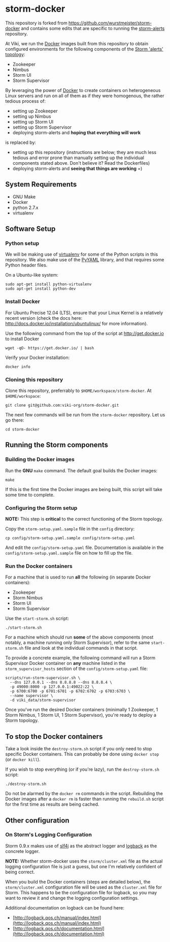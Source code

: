 storm-docker
============

This repository is forked from https://github.com/wurstmeister/storm-docker
and contains some edits that are specific to running the
[storm-alerts](https://github.com/viki-org/storm-alerts) repository.

At Viki, we run the [Docker](https://www.docker.io/) images built from this
repository to obtain configured environments for the following components of the
[Storm 'alerts' topology](https://github.com/viki-org/storm-alerts):

- Zookeeper
- Nimbus
- Storm UI
- Storm Supervisor

By leveraging the power of [Docker](https://www.docker.io/) to create containers
on heterogeneous Linux servers and run on all of them as if they were
homogenous, the rather tedious process of:

- setting up Zookeeper
- setting up Nimbus
- setting up Storm UI
- setting up Storm Supervisor
- deploying storm-alerts and **hoping that everything will work**

is replaced by:

- setting up this repository (instructions are below; they are much less tedious
and error prone than manually setting up the individual components stated above.
Don't believe it? Read the Dockerfiles)
- deploying storm-alerts and **seeing that things are working** =)

## System Requirements

- GNU Make
- Docker
- python 2.7.x
- virtualenv

## Software Setup

### Python setup

We will be making use of [virtualenv](http://virtualenv.readthedocs.org/en/latest/)
for some of the Python scripts in this repository. We also make use of the
[PyYAML](http://pyyaml.org/) library, and that requires some Python header
files.

On a Ubuntu-like system:

    sudo apt-get install python-virtualenv
    sudo apt-get install python-dev

### Install Docker

For Ubuntu Precise 12.04 (LTS), ensure that your Linux Kernel is a relatively
recent version (check the docs here:
http://docs.docker.io/installation/ubuntulinux/ for more information).

Use the following command from the top of the script at http://get.docker.io
to install Docker

    wget -qO- https://get.docker.io/ | bash

Verify your Docker installation:

    docker info

### Cloning this repository

Clone this repository, preferrably to `$HOME/workspace/storm-docker`.
At `$HOME/workspace`:

    git clone git@github.com:viki-org/storm-docker.git

The next few commands will be run from the `storm-docker` repository. Let us
go there:

    cd storm-docker

## Running the Storm components

### Building the Docker images

Run the **GNU** `make` command. The default goal builds the Docker images:

    make

If this is the first time the Docker images are being built, this script will
take some time to complete.

### Configuring the Storm setup

**NOTE:** This step is **critical** to the correct functioning of the Storm
topology.

Copy the `storm-setup.yaml.sample` file in the `config` directory:

    cp config/storm-setup.yaml.sample config/storm-setup.yaml

And edit the `config/storm-setup.yaml` file. Documentation is available in
the `config/storm-setup.yaml.sample` file on how to fill up the file.

### Run the Docker containers

For a machine that is used to run **all** the following (in separate Docker
containers):

- Zookeeper
- Storm Nimbus
- Storm UI
- Storm Supervisor

Use the `start-storm.sh` script:

    ./start-storm.sh

For a machine which should run **some** of the above components (most notably, a
machine running only Storm Supervisor), refer to the same `start-storm.sh` file
and look at the individual commands in that script.

To provide a concrete example, the following command will run a
Storm Supervisor Docker container on **any** machine listed in the
`storm_supervisor_hosts` section of the `config/storm-setup.yaml` file:

    scripts/run-storm-supervisor.sh \
      --dns 127.0.0.1 --dns 8.8.8.8 --dns 8.8.8.4 \
      -p 49000:8000 -p 127.0.0.1:49022:22 \
      -p 6700:6700 -p 6701:6701 -p 6702:6702 -p 6703:6703 \
      --name supervisor \
      -d viki_data/storm-supervisor

Once you've run the desired Docker containers (minimally 1 Zookeeper,
1 Storm Nimbus, 1 Storm UI, 1 Storm Supervisor), you're ready to deploy a Storm
topology.

## To stop the Docker containers

Take a look inside the `destroy-storm.sh` script if you only need to stop
specific Docker containers. This can probably be done using `docker stop` (or
`docker kill`).

If you wish to stop everything (or if you're lazy), run the `destroy-storm.sh`
script:

    ./destroy-storm.sh

Do not be alarmed by the `docker rm` commands in the script. Rebuilding the
Docker images after a `docker rm` is faster than running the `rebuild.sh` script
for the first time as results are being cached.

## Other configuration

### On Storm's Logging Configuration

Storm 0.9.x makes use of [slf4j](http://www.slf4j.org/) as the abstract logger
and [logback](http://logback.qos.ch/) as the concrete logger.

**NOTE:** Whether storm-docker uses the `storm/cluster.xml` file as the actual
logging configuration file is just a guess, but one I'm relatively confident of
being correct.

When you build the Docker containers (steps are detailed below), the
`storm/cluster.xml` configuration file will be used as the `cluster.xml` file
for Storm. This happens to be the configuration file for logback, so you may
want to review it and change the logging configuration settings.

Additional documentation on logback can be found here:

- [http://logback.qos.ch/manual/index.html](http://logback.qos.ch/manual/index.html)
- [http://logback.qos.ch/documentation.html](http://logback.qos.ch/documentation.html)
